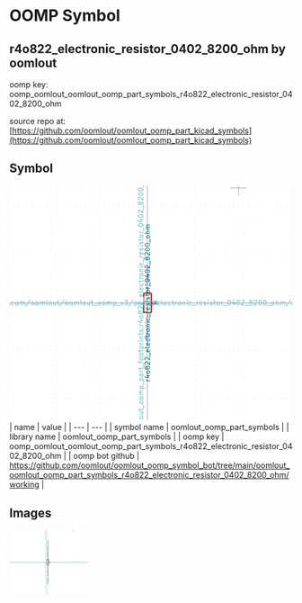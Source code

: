 # OOMP Symbol  
## r4o822_electronic_resistor_0402_8200_ohm  by oomlout  
  
oomp key: oomp_oomlout_oomlout_oomp_part_symbols_r4o822_electronic_resistor_0402_8200_ohm  
  
source repo at: [https://github.com/oomlout/oomlout_oomp_part_kicad_symbols](https://github.com/oomlout/oomlout_oomp_part_kicad_symbols)  
## Symbol  
  
[![working.png](working_600.png)](working.png)  
| name | value | 
| --- | --- | 
| symbol name | oomlout_oomp_part_symbols | 
| library name | oomlout_oomp_part_symbols | 
| oomp key | oomp_oomlout_oomlout_oomp_part_symbols_r4o822_electronic_resistor_0402_8200_ohm | 
| oomp bot github | https://github.com/oomlout/oomlout_oomp_symbol_bot/tree/main/oomlout_oomlout_oomp_part_symbols_r4o822_electronic_resistor_0402_8200_ohm/working | 
## Images  
  
[![working.png](working_140.png)](working.png)  

